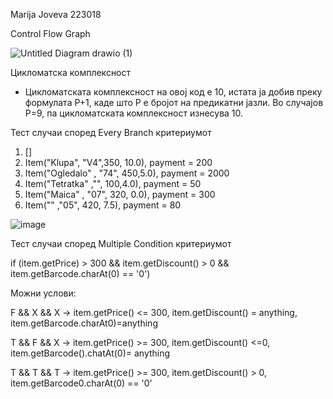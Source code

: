 Marija Joveva 223018

Control Flow Graph

![Untitled Diagram drawio (1)](https://github.com/marijajoveva/SI_2024_lab2_223018/assets/165589124/4021e30a-9458-4191-9118-ace085c2fa77)


Цикломатска комплексност
- Цикломатската комплексност на овој код е 10, истата ја добив преку формулата P+1, каде што P е бројот на предикатни јазли. Во случајoв P=9, па цикломатската комплексност изнесува 10.

Тест случаи според Every Branch критериумот
1. []
2. Item("Klupa", "V4",350, 10.0), payment = 200
3. Item("Ogledalo" , "74", 450,5.0), payment = 2000
4. Item("Tetratka" ,"", 100,4.0), payment = 50
5. Item("Maica" , "07", 320, 0.0), payment = 300
6. Item("" ,"05", 420, 7.5), payment = 80

![image](https://github.com/marijajoveva/SI_2024_lab2_223018/assets/165589124/ce57db57-3a4e-41c6-b4f2-dd5f99d7bc6d)



Тест случаи според Multiple Condition критериумот

if (item.getPrice) > 300 && item.getDiscount() > 0 && item.getBarcode.charAt(0) == '0')

Можни услови:

F && X && X -> item.getPrice() <= 300, item.getDiscount() = anything, item.getBarcode.charAt0)=anything

T && F && X -> item.getPrice() >= 300, item.getDiscount() <=0, item.getBarcode().chatAt(0)= anything

T && T && T → item.getPrice() >= 300, item.getDiscount() > 0, item.getBarcode0.charAt(0) == '0'



